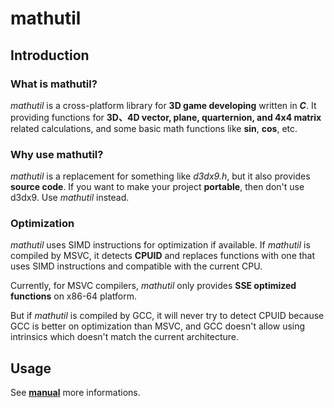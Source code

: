 # mathutil
## Introduction
### What is mathutil?
*mathutil* is a cross-platform library for **3D game developing** written in ***C***. It providing functions for **3D、4D vector, plane, quarternion, and 4x4 matrix** related calculations, and some basic math functions like **sin**, **cos**, etc.

### Why use mathutil?
*mathutil* is a replacement for something like *d3dx9.h*, but it also provides **source code**. If you want to make your project **portable**, then don't use d3dx9. Use *mathutil* instead.

### Optimization
*mathutil* uses SIMD instructions for optimization if available. If *mathutil* is compiled by MSVC, it detects **CPUID** and replaces functions with one that uses SIMD instructions and compatible with the current CPU.

Currently, for MSVC compilers, *mathutil* only provides **SSE optimized functions** on x86-64 platform.

But if *mathutil* is compiled by GCC, it will never try to detect CPUID because GCC is better on optimization than MSVC, and GCC doesn't allow using intrinsics which doesn't match the current architecture.

## Usage

See [**manual**](doc/mathutil_reference_manual.md) more informations.
